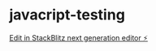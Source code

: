 # javacript-testing

[Edit in StackBlitz next generation editor ⚡️](https://stackblitz.com/~/github.com/Aquaday/javacript-testing)